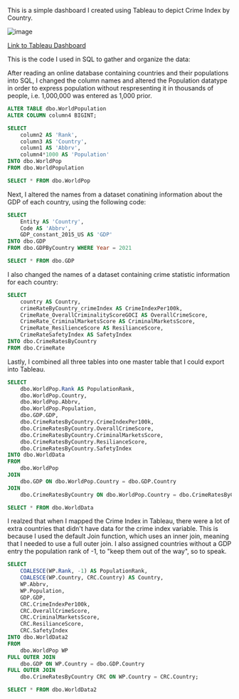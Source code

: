 This is a simple dashboard I created using Tableau to depict Crime Index by Country.

![image](https://github.com/NMangi1/NMangi1/assets/169910014/22fc4fef-756e-402b-8e69-77550d954285)

[Link to Tableau Dashboard](https://public.tableau.com/app/profile/nicholas.mangione1725/viz/CrimeByCountry/Dashboard1?publish=yes)

This is the code I used in SQL to gather and organize the data:

After reading an online database containing countries and their populations into SQL, I changed the column names and altered the Population datatype in order
to express population without respresenting it in thousands of people, i.e. 1,000,000 was entered as 1,000 prior.

```SQL
ALTER TABLE dbo.WorldPopulation
ALTER COLUMN column4 BIGINT;

SELECT 
	column2 AS 'Rank',
	column3 AS 'Country',
	column1 AS 'Abbrv',
	column4*1000 AS 'Population'
INTO dbo.WorldPop
FROM dbo.WorldPopulation

SELECT * FROM dbo.WorldPop
```

Next, I altered the names from a dataset conatining information about the GDP of each country, using the following code:
```SQL
SELECT 
	Entity AS 'Country',
	Code AS 'Abbrv',
	GDP_constant_2015_US AS 'GDP'
INTO dbo.GDP
FROM dbo.GDPByCountry WHERE Year = 2021

SELECT * FROM dbo.GDP
```

I also changed the names of a dataset containing crime statistic information for each country:
```SQL
SELECT
	country AS Country,
	crimeRateByCountry_crimeIndex AS CrimeIndexPer100k,
	CrimeRate_OverallCriminalityScoreGOCI AS OverallCrimeScore,
	CrimeRate_CriminalMarketsScore AS CriminalMarketsScore,
	CrimeRate_ResilienceScore AS ResilianceScore,
	CrimeRateSafetyIndex AS SafetyIndex
INTO dbo.CrimeRatesByCountry
FROM dbo.CrimeRate
```

Lastly, I combined all three tables into one master table that I could export into Tableau.
```SQL
SELECT
	dbo.WorldPop.Rank AS PopulationRank,
	dbo.WorldPop.Country,
	dbo.WorldPop.Abbrv,
	dbo.WorldPop.Population,
	dbo.GDP.GDP,
	dbo.CrimeRatesByCountry.CrimeIndexPer100k,
	dbo.CrimeRatesByCountry.OverallCrimeScore,
	dbo.CrimeRatesByCountry.CriminalMarketsScore,
	dbo.CrimeRatesByCountry.ResilianceScore,
	dbo.CrimeRatesByCountry.SafetyIndex
INTO dbo.WorldData
FROM 
	dbo.WorldPop
JOIN
	dbo.GDP ON dbo.WorldPop.Country = dbo.GDP.Country
JOIN
	dbo.CrimeRatesByCountry ON dbo.WorldPop.Country = dbo.CrimeRatesByCountry.Country

SELECT * FROM dbo.WorldData
```

I realzed that when I mapped the Crime Index in Tableau, there were a lot of extra countries that didn't have data for the crime index variable. This is because I used the default Join function, which uses an inner join, meaning that I needed to use a full outer join. I also assigned countries without a GDP entry the population rank of -1, to "keep them out of the way", so to speak.

```SQL
SELECT
    COALESCE(WP.Rank, -1) AS PopulationRank,
    COALESCE(WP.Country, CRC.Country) AS Country,
    WP.Abbrv,
    WP.Population,
    GDP.GDP,
    CRC.CrimeIndexPer100k,
    CRC.OverallCrimeScore,
    CRC.CriminalMarketsScore,
    CRC.ResilianceScore,
    CRC.SafetyIndex
INTO dbo.WorldData2
FROM 
    dbo.WorldPop WP
FULL OUTER JOIN
    dbo.GDP ON WP.Country = dbo.GDP.Country
FULL OUTER JOIN
    dbo.CrimeRatesByCountry CRC ON WP.Country = CRC.Country;

SELECT * FROM dbo.WorldData2
```
